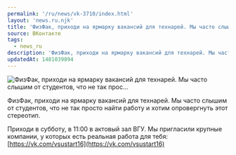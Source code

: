 ```yaml
---
permalink: '/ru/news/vk-3710/index.html'
layout: 'news.ru.njk'
title: 'ФизФак, приходи на ярмарку вакансий для технарей. Мы часто слышим от студентов, что не так прос…'
source: ВКонтакте
tags:
  - news_ru
description: 'ФизФак, приходи на ярмарку вакансий для технарей. Мы часто слышим от студентов, что не так прос…'
updatedAt: 1481039894
---
```

![ФизФак, приходи на ярмарку вакансий для технарей. Мы часто слышим от студентов, что не так прос…](https://sun9-13.userapi.com/impf/c638131/v638131484/139d3/VSQkIrK_Kis.jpg?size=1280x720&quality=96&sign=4f4d5176c0314f8b55e5a6b79c1ed5dd&c_uniq_tag=5Vh3BlvAcMaxJSy3Yhc0N6d3QwRREF7NNc9e5aTXuBU&type=album)

ФизФак, приходи на ярмарку вакансий для технарей. Мы часто слышим от студентов, что не так просто найти работу и хотим опровергнуть этот стереотип.

Приходи в субботу, в 11:00 в актовый зал ВГУ.
Мы пригласили крупные компании, у которых есть реальная работа для тебя: [https://vk.com/vsustart16](https://vk.com/vsustart16)
